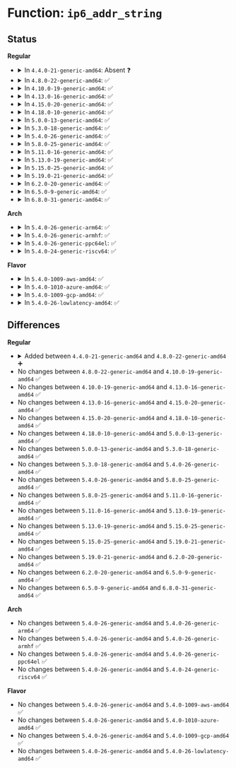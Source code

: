 # Function: <code>ip6_addr_string</code>

## Status
<b>Regular</b>
<ul>
<li>
<details>
<summary>In <code>4.4.0-21-generic-amd64</code>: Absent ❓</summary>

```json
{
  "name": "ip6_addr_string",
  "collision_type": "Unique Static",
  "inline_type": "No",
  "funcs": [
    {
      "addr": 18446744071582989712,
      "name": "ip6_addr_string",
      "external": false,
      "loc": "lib/vsprintf.c:1076",
      "file": "lib/vsprintf.c",
      "inline": "not declared, not inlined",
      "caller_inline": [],
      "caller_func": []
    }
  ],
  "symbols": [
    {
      "addr": 18446744071582989712,
      "name": "ip6_addr_string.isra.10",
      "section": ".text",
      "bind": "STB_LOCAL",
      "size": 165
    }
  ]
}
```
</details>
</li>
<li>
<details>
<summary>In <code>4.8.0-22-generic-amd64</code>: ✅</summary>

```c
char * ip6_addr_string(char * buf, char * end, const u8 * addr, struct printf_spec spec, const char * fmt)
```

```json
{
  "name": "ip6_addr_string",
  "collision_type": "Unique Static",
  "inline_type": "No",
  "funcs": [
    {
      "addr": 18446744071583278640,
      "name": "ip6_addr_string",
      "external": false,
      "loc": "lib/vsprintf.c:1123",
      "file": "lib/vsprintf.c",
      "inline": "seen, unknown",
      "caller_inline": [],
      "caller_func": [
        "lib/vsprintf.c:pointer"
      ]
    }
  ],
  "symbols": [
    {
      "addr": 18446744071583278640,
      "name": "ip6_addr_string",
      "section": ".text",
      "bind": "STB_LOCAL",
      "size": 130
    }
  ]
}
```
</details>
</li>
<li>
<details>
<summary>In <code>4.10.0-19-generic-amd64</code>: ✅</summary>

```c
char * ip6_addr_string(char * buf, char * end, const u8 * addr, struct printf_spec spec, const char * fmt)
```

```json
{
  "name": "ip6_addr_string",
  "collision_type": "Unique Static",
  "inline_type": "No",
  "funcs": [
    {
      "addr": 18446744071583397392,
      "name": "ip6_addr_string",
      "external": false,
      "loc": "lib/vsprintf.c:1123",
      "file": "lib/vsprintf.c",
      "inline": "seen, unknown",
      "caller_inline": [],
      "caller_func": [
        "lib/vsprintf.c:pointer"
      ]
    }
  ],
  "symbols": [
    {
      "addr": 18446744071583397392,
      "name": "ip6_addr_string",
      "section": ".text",
      "bind": "STB_LOCAL",
      "size": 130
    }
  ]
}
```
</details>
</li>
<li>
<details>
<summary>In <code>4.13.0-16-generic-amd64</code>: ✅</summary>

```c
char * ip6_addr_string(char * buf, char * end, const u8 * addr, struct printf_spec spec, const char * fmt)
```

```json
{
  "name": "ip6_addr_string",
  "collision_type": "Unique Static",
  "inline_type": "No",
  "funcs": [
    {
      "addr": 18446744071588253392,
      "name": "ip6_addr_string",
      "external": false,
      "loc": "lib/vsprintf.c:1124",
      "file": "lib/vsprintf.c",
      "inline": "seen, unknown",
      "caller_inline": [],
      "caller_func": [
        "lib/vsprintf.c:pointer"
      ]
    }
  ],
  "symbols": [
    {
      "addr": 18446744071588253392,
      "name": "ip6_addr_string",
      "section": ".text",
      "bind": "STB_LOCAL",
      "size": 130
    }
  ]
}
```
</details>
</li>
<li>
<details>
<summary>In <code>4.15.0-20-generic-amd64</code>: ✅</summary>

```c
char * ip6_addr_string(char * buf, char * end, const u8 * addr, struct printf_spec spec, const char * fmt)
```

```json
{
  "name": "ip6_addr_string",
  "collision_type": "Unique Static",
  "inline_type": "No",
  "funcs": [
    {
      "addr": 18446744071588805024,
      "name": "ip6_addr_string",
      "external": false,
      "loc": "lib/vsprintf.c:1126",
      "file": "lib/vsprintf.c",
      "inline": "seen, unknown",
      "caller_inline": [],
      "caller_func": [
        "lib/vsprintf.c:pointer"
      ]
    }
  ],
  "symbols": [
    {
      "addr": 18446744071588805024,
      "name": "ip6_addr_string",
      "section": ".text",
      "bind": "STB_LOCAL",
      "size": 130
    }
  ]
}
```
</details>
</li>
<li>
<details>
<summary>In <code>4.18.0-10-generic-amd64</code>: ✅</summary>

```c
char * ip6_addr_string(char * buf, char * end, const u8 * addr, struct printf_spec spec, const char * fmt)
```

```json
{
  "name": "ip6_addr_string",
  "collision_type": "Unique Static",
  "inline_type": "No",
  "funcs": [
    {
      "addr": 18446744071589182368,
      "name": "ip6_addr_string",
      "external": false,
      "loc": "lib/vsprintf.c:1138",
      "file": "lib/vsprintf.c",
      "inline": "seen, unknown",
      "caller_inline": [],
      "caller_func": [
        "lib/vsprintf.c:pointer"
      ]
    }
  ],
  "symbols": [
    {
      "addr": 18446744071589182368,
      "name": "ip6_addr_string",
      "section": ".text",
      "bind": "STB_LOCAL",
      "size": 130
    }
  ]
}
```
</details>
</li>
<li>
<details>
<summary>In <code>5.0.0-13-generic-amd64</code>: ✅</summary>

```c
char * ip6_addr_string(char * buf, char * end, const u8 * addr, struct printf_spec spec, const char * fmt)
```

```json
{
  "name": "ip6_addr_string",
  "collision_type": "Unique Static",
  "inline_type": "No",
  "funcs": [
    {
      "addr": 18446744071589412512,
      "name": "ip6_addr_string",
      "external": false,
      "loc": "lib/vsprintf.c:1256",
      "file": "lib/vsprintf.c",
      "inline": "seen, unknown",
      "caller_inline": [],
      "caller_func": [
        "lib/vsprintf.c:pointer"
      ]
    }
  ],
  "symbols": [
    {
      "addr": 18446744071589412512,
      "name": "ip6_addr_string",
      "section": ".text",
      "bind": "STB_LOCAL",
      "size": 130
    }
  ]
}
```
</details>
</li>
<li>
<details>
<summary>In <code>5.3.0-18-generic-amd64</code>: ✅</summary>

```c
char * ip6_addr_string(char * buf, char * end, const u8 * addr, struct printf_spec spec, const char * fmt)
```

```json
{
  "name": "ip6_addr_string",
  "collision_type": "Unique Static",
  "inline_type": "No",
  "funcs": [
    {
      "addr": 18446744071589868752,
      "name": "ip6_addr_string",
      "external": false,
      "loc": "lib/vsprintf.c:1380",
      "file": "lib/vsprintf.c",
      "inline": "seen, unknown",
      "caller_inline": [],
      "caller_func": [
        "lib/vsprintf.c:ip_addr_string"
      ]
    }
  ],
  "symbols": [
    {
      "addr": 18446744071589868752,
      "name": "ip6_addr_string",
      "section": ".text",
      "bind": "STB_LOCAL",
      "size": 129
    }
  ]
}
```
</details>
</li>
<li>
<details>
<summary>In <code>5.4.0-26-generic-amd64</code>: ✅</summary>

```c
char * ip6_addr_string(char * buf, char * end, const u8 * addr, struct printf_spec spec, const char * fmt)
```

```json
{
  "name": "ip6_addr_string",
  "collision_type": "Unique Static",
  "inline_type": "No",
  "funcs": [
    {
      "addr": 18446744071590094656,
      "name": "ip6_addr_string",
      "external": false,
      "loc": "lib/vsprintf.c:1389",
      "file": "lib/vsprintf.c",
      "inline": "seen, unknown",
      "caller_inline": [],
      "caller_func": [
        "lib/vsprintf.c:ip_addr_string"
      ]
    }
  ],
  "symbols": [
    {
      "addr": 18446744071590094656,
      "name": "ip6_addr_string",
      "section": ".text",
      "bind": "STB_LOCAL",
      "size": 129
    }
  ]
}
```
</details>
</li>
<li>
<details>
<summary>In <code>5.8.0-25-generic-amd64</code>: ✅</summary>

```c
char * ip6_addr_string(char * buf, char * end, const u8 * addr, struct printf_spec spec, const char * fmt)
```

```json
{
  "name": "ip6_addr_string",
  "collision_type": "Unique Static",
  "inline_type": "No",
  "funcs": [
    {
      "addr": 18446744071585091360,
      "name": "ip6_addr_string",
      "external": false,
      "loc": "lib/vsprintf.c:1436",
      "file": "lib/vsprintf.c",
      "inline": "seen, unknown",
      "caller_inline": [],
      "caller_func": [
        "lib/vsprintf.c:ip_addr_string"
      ]
    }
  ],
  "symbols": [
    {
      "addr": 18446744071585091360,
      "name": "ip6_addr_string",
      "section": ".text",
      "bind": "STB_LOCAL",
      "size": 184
    }
  ]
}
```
</details>
</li>
<li>
<details>
<summary>In <code>5.11.0-16-generic-amd64</code>: ✅</summary>

```c
char * ip6_addr_string(char * buf, char * end, const u8 * addr, struct printf_spec spec, const char * fmt)
```

```json
{
  "name": "ip6_addr_string",
  "collision_type": "Unique Static",
  "inline_type": "No",
  "funcs": [
    {
      "addr": 18446744071585240480,
      "name": "ip6_addr_string",
      "external": false,
      "loc": "lib/vsprintf.c:1439",
      "file": "lib/vsprintf.c",
      "inline": "seen, unknown",
      "caller_inline": [],
      "caller_func": [
        "lib/vsprintf.c:ip_addr_string"
      ]
    }
  ],
  "symbols": [
    {
      "addr": 18446744071585240480,
      "name": "ip6_addr_string",
      "section": ".text",
      "bind": "STB_LOCAL",
      "size": 184
    }
  ]
}
```
</details>
</li>
<li>
<details>
<summary>In <code>5.13.0-19-generic-amd64</code>: ✅</summary>

```c
char * ip6_addr_string(char * buf, char * end, const u8 * addr, struct printf_spec spec, const char * fmt)
```

```json
{
  "name": "ip6_addr_string",
  "collision_type": "Unique Static",
  "inline_type": "No",
  "funcs": [
    {
      "addr": 18446744071585125840,
      "name": "ip6_addr_string",
      "external": false,
      "loc": "lib/vsprintf.c:1465",
      "file": "lib/vsprintf.c",
      "inline": "seen, unknown",
      "caller_inline": [],
      "caller_func": [
        "lib/vsprintf.c:ip_addr_string"
      ]
    }
  ],
  "symbols": [
    {
      "addr": 18446744071585125840,
      "name": "ip6_addr_string",
      "section": ".text",
      "bind": "STB_LOCAL",
      "size": 184
    }
  ]
}
```
</details>
</li>
<li>
<details>
<summary>In <code>5.15.0-25-generic-amd64</code>: ✅</summary>

```c
char * ip6_addr_string(char * buf, char * end, const u8 * addr, struct printf_spec spec, const char * fmt)
```

```json
{
  "name": "ip6_addr_string",
  "collision_type": "Unique Static",
  "inline_type": "No",
  "funcs": [
    {
      "addr": 18446744071585575472,
      "name": "ip6_addr_string",
      "external": false,
      "loc": "lib/vsprintf.c:1470",
      "file": "lib/vsprintf.c",
      "inline": "seen, unknown",
      "caller_inline": [],
      "caller_func": [
        "lib/vsprintf.c:ip_addr_string"
      ]
    }
  ],
  "symbols": [
    {
      "addr": 18446744071585575472,
      "name": "ip6_addr_string",
      "section": ".text",
      "bind": "STB_LOCAL",
      "size": 184
    }
  ]
}
```
</details>
</li>
<li>
<details>
<summary>In <code>5.19.0-21-generic-amd64</code>: ✅</summary>

```c
char * ip6_addr_string(char * buf, char * end, const u8 * addr, struct printf_spec spec, const char * fmt)
```

```json
{
  "name": "ip6_addr_string",
  "collision_type": "Unique Static",
  "inline_type": "No",
  "funcs": [
    {
      "addr": 18446744071586730096,
      "name": "ip6_addr_string",
      "external": false,
      "loc": "lib/vsprintf.c:1456",
      "file": "lib/vsprintf.c",
      "inline": "seen, unknown",
      "caller_inline": [],
      "caller_func": [
        "lib/vsprintf.c:ip_addr_string"
      ]
    }
  ],
  "symbols": [
    {
      "addr": 18446744071586730096,
      "name": "ip6_addr_string",
      "section": ".text",
      "bind": "STB_LOCAL",
      "size": 232
    }
  ]
}
```
</details>
</li>
<li>
<details>
<summary>In <code>6.2.0-20-generic-amd64</code>: ✅</summary>

```c
char * ip6_addr_string(char * buf, char * end, const u8 * addr, struct printf_spec spec, const char * fmt)
```

```json
{
  "name": "ip6_addr_string",
  "collision_type": "Unique Static",
  "inline_type": "No",
  "funcs": [
    {
      "addr": 18446744071595892896,
      "name": "ip6_addr_string",
      "external": false,
      "loc": "lib/vsprintf.c:1457",
      "file": "lib/vsprintf.c",
      "inline": "seen, unknown",
      "caller_inline": [],
      "caller_func": [
        "lib/vsprintf.c:ip_addr_string"
      ]
    }
  ],
  "symbols": [
    {
      "addr": 18446744071595892896,
      "name": "ip6_addr_string",
      "section": ".text",
      "bind": "STB_LOCAL",
      "size": 232
    }
  ]
}
```
</details>
</li>
<li>
<details>
<summary>In <code>6.5.0-9-generic-amd64</code>: ✅</summary>

```c
char * ip6_addr_string(char * buf, char * end, const u8 * addr, struct printf_spec spec, const char * fmt)
```

```json
{
  "name": "ip6_addr_string",
  "collision_type": "Unique Static",
  "inline_type": "No",
  "funcs": [
    {
      "addr": 18446744071596410336,
      "name": "ip6_addr_string",
      "external": false,
      "loc": "lib/vsprintf.c:1457",
      "file": "lib/vsprintf.c",
      "inline": "seen, unknown",
      "caller_inline": [],
      "caller_func": [
        "lib/vsprintf.c:ip_addr_string"
      ]
    }
  ],
  "symbols": [
    {
      "addr": 18446744071596410336,
      "name": "ip6_addr_string",
      "section": ".text",
      "bind": "STB_LOCAL",
      "size": 232
    }
  ]
}
```
</details>
</li>
<li>
<details>
<summary>In <code>6.8.0-31-generic-amd64</code>: ✅</summary>

```c
char * ip6_addr_string(char * buf, char * end, const u8 * addr, struct printf_spec spec, const char * fmt)
```

```json
{
  "name": "ip6_addr_string",
  "collision_type": "Unique Static",
  "inline_type": "No",
  "funcs": [
    {
      "addr": 18446744071597305616,
      "name": "ip6_addr_string",
      "external": false,
      "loc": "lib/vsprintf.c:1459",
      "file": "lib/vsprintf.c",
      "inline": "seen, unknown",
      "caller_inline": [],
      "caller_func": [
        "lib/vsprintf.c:ip_addr_string"
      ]
    }
  ],
  "symbols": [
    {
      "addr": 18446744071597305616,
      "name": "ip6_addr_string",
      "section": ".text",
      "bind": "STB_LOCAL",
      "size": 232
    }
  ]
}
```
</details>
</li>
</ul>
<b>Arch</b>
<ul>
<li>
<details>
<summary>In <code>5.4.0-26-generic-arm64</code>: ✅</summary>

```c
char * ip6_addr_string(char * buf, char * end, const u8 * addr, struct printf_spec spec, const char * fmt)
```

```json
{
  "name": "ip6_addr_string",
  "collision_type": "Unique Static",
  "inline_type": "No",
  "funcs": [
    {
      "addr": 18446603336503873560,
      "name": "ip6_addr_string",
      "external": false,
      "loc": "lib/vsprintf.c:1389",
      "file": "lib/vsprintf.c",
      "inline": "seen, unknown",
      "caller_inline": [],
      "caller_func": [
        "lib/vsprintf.c:ip_addr_string"
      ]
    }
  ],
  "symbols": [
    {
      "addr": 18446603336503873560,
      "name": "ip6_addr_string",
      "section": ".text",
      "bind": "STB_LOCAL",
      "size": 168
    }
  ]
}
```
</details>
</li>
<li>
<details>
<summary>In <code>5.4.0-26-generic-armhf</code>: ✅</summary>

```c
char * ip6_addr_string(char * buf, char * end, const u8 * addr, struct printf_spec spec, const char * fmt)
```

```json
{
  "name": "ip6_addr_string",
  "collision_type": "Unique Static",
  "inline_type": "No",
  "funcs": [
    {
      "addr": 3236499844,
      "name": "ip6_addr_string",
      "external": false,
      "loc": "lib/vsprintf.c:1389",
      "file": "lib/vsprintf.c",
      "inline": "seen, unknown",
      "caller_inline": [],
      "caller_func": [
        "lib/vsprintf.c:ip_addr_string"
      ]
    }
  ],
  "symbols": [
    {
      "addr": 3236499844,
      "name": "ip6_addr_string",
      "section": ".text",
      "bind": "STB_LOCAL",
      "size": 176
    }
  ]
}
```
</details>
</li>
<li>
<details>
<summary>In <code>5.4.0-26-generic-ppc64el</code>: ✅</summary>

```c
char * ip6_addr_string(char * buf, char * end, const u8 * addr, struct printf_spec spec, const char * fmt)
```

```json
{
  "name": "ip6_addr_string",
  "collision_type": "Unique Static",
  "inline_type": "No",
  "funcs": [
    {
      "addr": 13835058055297735856,
      "name": "ip6_addr_string",
      "external": false,
      "loc": "lib/vsprintf.c:1389",
      "file": "lib/vsprintf.c",
      "inline": "seen, unknown",
      "caller_inline": [],
      "caller_func": [
        "lib/vsprintf.c:ip_addr_string"
      ]
    }
  ],
  "symbols": [
    {
      "addr": 13835058055297735856,
      "name": "ip6_addr_string",
      "section": ".text",
      "bind": "STB_LOCAL",
      "size": 208
    }
  ]
}
```
</details>
</li>
<li>
<details>
<summary>In <code>5.4.0-24-generic-riscv64</code>: ✅</summary>

```c
char * ip6_addr_string(char * buf, char * end, const u8 * addr, struct printf_spec spec, const char * fmt)
```

```json
{
  "name": "ip6_addr_string",
  "collision_type": "Unique Static",
  "inline_type": "No",
  "funcs": [
    {
      "addr": 18446743936279768116,
      "name": "ip6_addr_string",
      "external": false,
      "loc": "lib/vsprintf.c:1389",
      "file": "lib/vsprintf.c",
      "inline": "seen, unknown",
      "caller_inline": [],
      "caller_func": [
        "lib/vsprintf.c:ip_addr_string"
      ]
    }
  ],
  "symbols": [
    {
      "addr": 18446743936279768116,
      "name": "ip6_addr_string",
      "section": ".text",
      "bind": "STB_LOCAL",
      "size": 108
    }
  ]
}
```
</details>
</li>
</ul>
<b>Flavor</b>
<ul>
<li>
<details>
<summary>In <code>5.4.0-1009-aws-amd64</code>: ✅</summary>

```c
char * ip6_addr_string(char * buf, char * end, const u8 * addr, struct printf_spec spec, const char * fmt)
```

```json
{
  "name": "ip6_addr_string",
  "collision_type": "Unique Static",
  "inline_type": "No",
  "funcs": [
    {
      "addr": 18446744071589696912,
      "name": "ip6_addr_string",
      "external": false,
      "loc": "lib/vsprintf.c:1389",
      "file": "lib/vsprintf.c",
      "inline": "seen, unknown",
      "caller_inline": [],
      "caller_func": [
        "lib/vsprintf.c:ip_addr_string"
      ]
    }
  ],
  "symbols": [
    {
      "addr": 18446744071589696912,
      "name": "ip6_addr_string",
      "section": ".text",
      "bind": "STB_LOCAL",
      "size": 129
    }
  ]
}
```
</details>
</li>
<li>
<details>
<summary>In <code>5.4.0-1010-azure-amd64</code>: ✅</summary>

```c
char * ip6_addr_string(char * buf, char * end, const u8 * addr, struct printf_spec spec, const char * fmt)
```

```json
{
  "name": "ip6_addr_string",
  "collision_type": "Unique Static",
  "inline_type": "No",
  "funcs": [
    {
      "addr": 18446744071589422704,
      "name": "ip6_addr_string",
      "external": false,
      "loc": "lib/vsprintf.c:1389",
      "file": "lib/vsprintf.c",
      "inline": "seen, unknown",
      "caller_inline": [],
      "caller_func": [
        "lib/vsprintf.c:ip_addr_string"
      ]
    }
  ],
  "symbols": [
    {
      "addr": 18446744071589422704,
      "name": "ip6_addr_string",
      "section": ".text",
      "bind": "STB_LOCAL",
      "size": 129
    }
  ]
}
```
</details>
</li>
<li>
<details>
<summary>In <code>5.4.0-1009-gcp-amd64</code>: ✅</summary>

```c
char * ip6_addr_string(char * buf, char * end, const u8 * addr, struct printf_spec spec, const char * fmt)
```

```json
{
  "name": "ip6_addr_string",
  "collision_type": "Unique Static",
  "inline_type": "No",
  "funcs": [
    {
      "addr": 18446744071590140288,
      "name": "ip6_addr_string",
      "external": false,
      "loc": "lib/vsprintf.c:1389",
      "file": "lib/vsprintf.c",
      "inline": "seen, unknown",
      "caller_inline": [],
      "caller_func": [
        "lib/vsprintf.c:ip_addr_string"
      ]
    }
  ],
  "symbols": [
    {
      "addr": 18446744071590140288,
      "name": "ip6_addr_string",
      "section": ".text",
      "bind": "STB_LOCAL",
      "size": 129
    }
  ]
}
```
</details>
</li>
<li>
<details>
<summary>In <code>5.4.0-26-lowlatency-amd64</code>: ✅</summary>

```c
char * ip6_addr_string(char * buf, char * end, const u8 * addr, struct printf_spec spec, const char * fmt)
```

```json
{
  "name": "ip6_addr_string",
  "collision_type": "Unique Static",
  "inline_type": "No",
  "funcs": [
    {
      "addr": 18446744071590190160,
      "name": "ip6_addr_string",
      "external": false,
      "loc": "lib/vsprintf.c:1389",
      "file": "lib/vsprintf.c",
      "inline": "seen, unknown",
      "caller_inline": [],
      "caller_func": [
        "lib/vsprintf.c:ip_addr_string"
      ]
    }
  ],
  "symbols": [
    {
      "addr": 18446744071590190160,
      "name": "ip6_addr_string",
      "section": ".text",
      "bind": "STB_LOCAL",
      "size": 129
    }
  ]
}
```
</details>
</li>
</ul>

## Differences
<b>Regular</b>
<ul>
<li>
<details>
<summary>Added between <code>4.4.0-21-generic-amd64</code> and <code>4.8.0-22-generic-amd64</code> ➕</summary>

```c
char * ip6_addr_string(char * buf, char * end, const u8 * addr, struct printf_spec spec, const char * fmt)
```
</details>
</li>
<li>
No changes between <code>4.8.0-22-generic-amd64</code> and <code>4.10.0-19-generic-amd64</code> ✅
</li>
<li>
No changes between <code>4.10.0-19-generic-amd64</code> and <code>4.13.0-16-generic-amd64</code> ✅
</li>
<li>
No changes between <code>4.13.0-16-generic-amd64</code> and <code>4.15.0-20-generic-amd64</code> ✅
</li>
<li>
No changes between <code>4.15.0-20-generic-amd64</code> and <code>4.18.0-10-generic-amd64</code> ✅
</li>
<li>
No changes between <code>4.18.0-10-generic-amd64</code> and <code>5.0.0-13-generic-amd64</code> ✅
</li>
<li>
No changes between <code>5.0.0-13-generic-amd64</code> and <code>5.3.0-18-generic-amd64</code> ✅
</li>
<li>
No changes between <code>5.3.0-18-generic-amd64</code> and <code>5.4.0-26-generic-amd64</code> ✅
</li>
<li>
No changes between <code>5.4.0-26-generic-amd64</code> and <code>5.8.0-25-generic-amd64</code> ✅
</li>
<li>
No changes between <code>5.8.0-25-generic-amd64</code> and <code>5.11.0-16-generic-amd64</code> ✅
</li>
<li>
No changes between <code>5.11.0-16-generic-amd64</code> and <code>5.13.0-19-generic-amd64</code> ✅
</li>
<li>
No changes between <code>5.13.0-19-generic-amd64</code> and <code>5.15.0-25-generic-amd64</code> ✅
</li>
<li>
No changes between <code>5.15.0-25-generic-amd64</code> and <code>5.19.0-21-generic-amd64</code> ✅
</li>
<li>
No changes between <code>5.19.0-21-generic-amd64</code> and <code>6.2.0-20-generic-amd64</code> ✅
</li>
<li>
No changes between <code>6.2.0-20-generic-amd64</code> and <code>6.5.0-9-generic-amd64</code> ✅
</li>
<li>
No changes between <code>6.5.0-9-generic-amd64</code> and <code>6.8.0-31-generic-amd64</code> ✅
</li>
</ul>
<b>Arch</b>
<ul>
<li>
No changes between <code>5.4.0-26-generic-amd64</code> and <code>5.4.0-26-generic-arm64</code> ✅
</li>
<li>
No changes between <code>5.4.0-26-generic-amd64</code> and <code>5.4.0-26-generic-armhf</code> ✅
</li>
<li>
No changes between <code>5.4.0-26-generic-amd64</code> and <code>5.4.0-26-generic-ppc64el</code> ✅
</li>
<li>
No changes between <code>5.4.0-26-generic-amd64</code> and <code>5.4.0-24-generic-riscv64</code> ✅
</li>
</ul>
<b>Flavor</b>
<ul>
<li>
No changes between <code>5.4.0-26-generic-amd64</code> and <code>5.4.0-1009-aws-amd64</code> ✅
</li>
<li>
No changes between <code>5.4.0-26-generic-amd64</code> and <code>5.4.0-1010-azure-amd64</code> ✅
</li>
<li>
No changes between <code>5.4.0-26-generic-amd64</code> and <code>5.4.0-1009-gcp-amd64</code> ✅
</li>
<li>
No changes between <code>5.4.0-26-generic-amd64</code> and <code>5.4.0-26-lowlatency-amd64</code> ✅
</li>
</ul>
